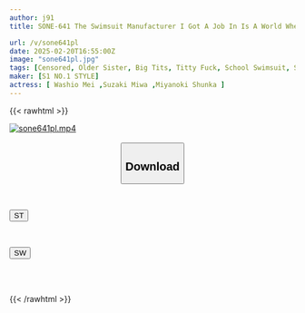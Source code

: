 ```yaml
---
author: j91
title: SONE-641 The Swimsuit Manufacturer I Got A Job In Is A World Where All The Female Employees Wear Swimsuits. Even If I Get An Erection, My K-cup Instructor, Washio-san, Jerks Me Off, So My Balls Are Empty Every Day.

url: /v/sone641pl
date: 2025-02-20T16:55:00Z
image: "sone641pl.jpg"
tags: [Censored, Older Sister, Big Tits, Titty Fuck, School Swimsuit, Swimsuit	]
maker: [S1 NO.1 STYLE]
actress: [ Washio Mei ,Suzaki Miwa ,Miyanoki Shunka ]
---
```



{{< rawhtml >}}

<div class="video" data-videoid="aYzewPzkj4t2ry">
    <a href="javascript:;">
        <img src="/v/sone641pl/sone641pl.jpg" width="WIDTH" height="HEIGHT" alt="sone641pl.mp4" loading="lazy">
    </a>
</div>

<script type="text/javascript" src="https://j91.asia/asset/on-demand-st.js"></script>

<br>
  <link rel="stylesheet" href="https://j91.asia/asset/bs5.css">
  
  <center>
  <button class="btn btn-primary" type="button" data-bs-toggle="collapse" data-bs-target=".multi-collapse" aria-expanded="false" aria-controls="multiCollapseExample1 multiCollapseExample2"><h2>Download</h2></button></center>
</p>
<div class="row">
  <div class="col">
    <div class="collapse multi-collapse" id="multiCollapseExample1">
      <div class="card card-body">
	      	      <br>
<div class="buttons">  
<p><a href="/v/sone641pl/st.html" target="_blank"><button class="btn-hover color-3"><i class="fa fa-download"></i> ST</button></a></p></div>
    </div>
  </div>
</div>
  <div class="col">
    <div class="collapse multi-collapse" id="multiCollapseExample2">
      <div class="card card-body">
	      <br>
<div class="buttons">
<p><a href="/v/sone641pl/sw.html" target="_blank"><button class="btn-hover color-2"><i class="fa fa-download"></i> SW</button></a></p></div>
<br><br>
      </div>
    </div>
  </div>
</div>

{{< /rawhtml >}}